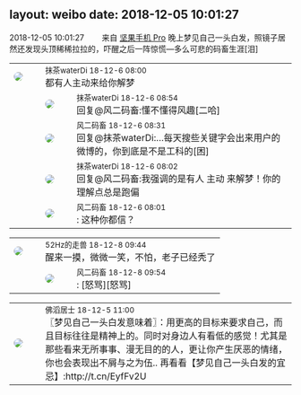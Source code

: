 layout: weibo
date: 2018-12-05 10:01:27
---
<meta name="referrer" content="no-referrer" />

2018-12-05 10:01:27  &nbsp;&nbsp;&nbsp;&nbsp;&nbsp;&nbsp; 来自 <a href="http://app.weibo.com/t/feed/Z4AgP" rel="nofollow">坚果手机 Pro</a>
晚上梦见自己一头白发，照镜子居然还发现头顶稀稀拉拉的，吓醒之后一阵惊慌—多么可悲的码畜生涯[泪] ​​​

<table style="width: 100%;">
  <tr>
    <td style="width: 40px;"><img style="border-radius:50%" src="https://tva4.sinaimg.cn/crop.7.0.735.735.50/69913cd7jw8f7htri4j2qj20ku0kfmxx.jpg?KID=imgbed,tva&Expires=1624465825&ssig=JOIt8kOXQL"></td>
    <td colspan="2"><small>抹茶waterDi 18-12-6 08:00</small><br/>都有人主动来给你解梦</td>
  </tr>
  <tr>
    <td/>
    <td style="width: 40px;"><img style="border-radius:50%" src="https://tva4.sinaimg.cn/crop.7.0.735.735.50/69913cd7jw8f7htri4j2qj20ku0kfmxx.jpg?KID=imgbed,tva&Expires=1624465826&ssig=TrnClPPMh6"></td>
    <td><small>抹茶waterDi 18-12-6 08:54</small><br/>回复@风二码畜:懂不懂得风趣[二哈]</td>
  </tr>
  <tr>
    <td/>
    <td style="width: 40px;"><img style="border-radius:50%" src="https://tva3.sinaimg.cn/crop.0.0.639.639.50/6d2a6003jw8f3idy69w2gj20hs0hrt9g.jpg?KID=imgbed,tva&Expires=1624465826&ssig=isiPlOzFzh"></td>
    <td><small>风二码畜 18-12-6 08:31</small><br/>回复@抹茶waterDi:…每天搜些关键字会出来用户的微博的，你到底是不是工科的[困]</td>
  </tr>
  <tr>
    <td/>
    <td style="width: 40px;"><img style="border-radius:50%" src="https://tva4.sinaimg.cn/crop.7.0.735.735.50/69913cd7jw8f7htri4j2qj20ku0kfmxx.jpg?KID=imgbed,tva&Expires=1624465826&ssig=TrnClPPMh6"></td>
    <td><small>抹茶waterDi 18-12-6 08:02</small><br/>回复@风二码畜:我强调的是有人 主动 来解梦！你的理解点总是跑偏</td>
  </tr>
  <tr>
    <td/>
    <td style="width: 40px;"><img style="border-radius:50%" src="https://tva3.sinaimg.cn/crop.0.0.639.639.50/6d2a6003jw8f3idy69w2gj20hs0hrt9g.jpg?KID=imgbed,tva&Expires=1624465826&ssig=isiPlOzFzh"></td>
    <td><small>风二码畜 18-12-6 08:01</small><br/>: 这种你都信？</td>
  </tr>
</table>

<table style="width: 100%;">
  <tr>
    <td style="width: 40px;"><img style="border-radius:50%" src="https://tva4.sinaimg.cn/crop.0.0.180.180.50/8beaf773jw1e8qgp5bmzyj2050050aa8.jpg?KID=imgbed,tva&Expires=1624465825&ssig=md8rJoiby%2B"></td>
    <td colspan="2"><small>52Hz的走兽 18-12-8 09:44</small><br/>醒来一摸，微微一笑，不怕，老子已经秃了</td>
  </tr>
  <tr>
    <td/>
    <td style="width: 40px;"><img style="border-radius:50%" src="https://tva3.sinaimg.cn/crop.0.0.639.639.50/6d2a6003jw8f3idy69w2gj20hs0hrt9g.jpg?KID=imgbed,tva&Expires=1624465825&ssig=pDIp%2BiwLQd"></td>
    <td><small>风二码畜 18-12-8 09:54</small><br/>: [怒骂][怒骂]</td>
  </tr>
</table>

<table style="width: 100%;">
  <tr>
    <td style="width: 40px;"><img style="border-radius:50%" src="https://tva3.sinaimg.cn/crop.0.0.180.180.50/a0d073a5jw1e8qgp5bmzyj2050050aa8.jpg?KID=imgbed,tva&Expires=1624465825&ssig=3syxAElbPE"></td>
    <td colspan="2"><small>佛滔居士 18-12-5 11:00</small><br/>〖梦见自己一头白发意味着〗：用更高的目标来要求自己，而且目标往往是精神上的。同时对身边人有看低的感觉！尤其是那些看来无所事事、漫无目的的人，更让你产生厌恶的情绪，你也会表现出不屑与之为伍.. 再看看【梦见自己一头白发的宜忌】:http://t.cn/EyfFv2U</td>
  </tr>
</table>
